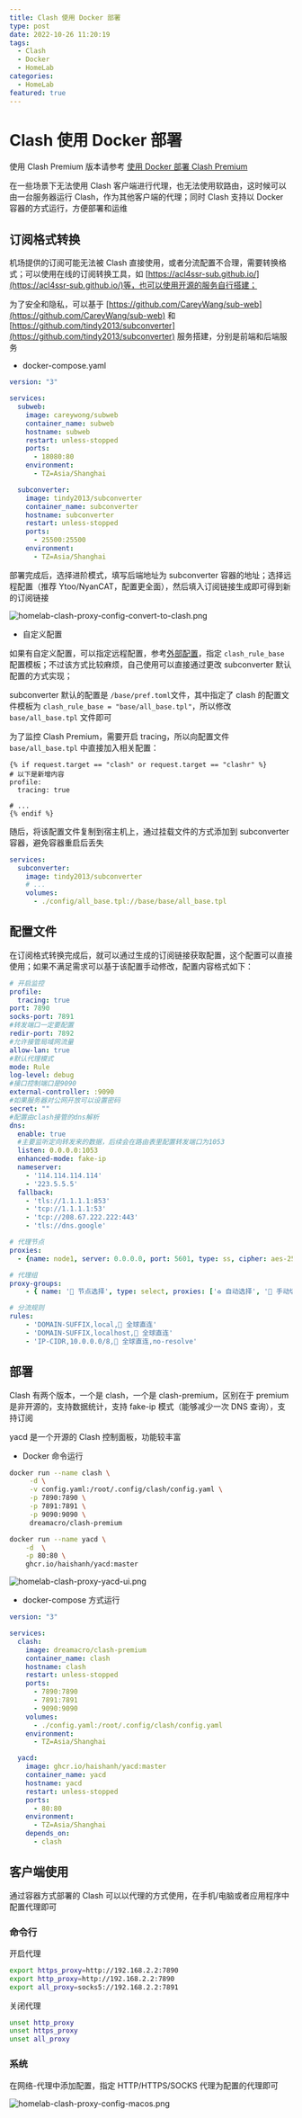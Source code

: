 ```yaml
---
title: Clash 使用 Docker 部署
type: post
date: 2022-10-26 11:20:19
tags:
  - Clash
  - Docker
  - HomeLab
categories:
  - HomeLab
featured: true
---
```


# Clash 使用 Docker 部署

使用 Clash Premium 版本请参考 [使用 Docker 部署 Clash Premium](https://blog.hellowood.dev/posts/%E4%BD%BF%E7%94%A8docker%E9%83%A8%E7%BD%B2clash-premium/)

在一些场景下无法使用 Clash 客户端进行代理，也无法使用软路由，这时候可以由一台服务器运行 Clash，作为其他客户端的代理；同时 Clash 支持以 Docker 容器的方式运行，方便部署和运维

## 订阅格式转换

机场提供的订阅可能无法被 Clash 直接使用，或者分流配置不合理，需要转换格式；可以使用在线的订阅转换工具，如 [https://acl4ssr-sub.github.io/](https://acl4ssr-sub.github.io/)等，也可以使用开源的服务自行搭建；

为了安全和隐私，可以基于 [https://github.com/CareyWang/sub-web](https://github.com/CareyWang/sub-web) 和 [https://github.com/tindy2013/subconverter](https://github.com/tindy2013/subconverter) 服务搭建，分别是前端和后端服务

- docker-compose.yaml 

```yaml
version: "3"

services:
  subweb:
    image: careywong/subweb
    container_name: subweb
    hostname: subweb
    restart: unless-stopped
    ports:
      - 18080:80
    environment:
      - TZ=Asia/Shanghai 

  subconverter:
    image: tindy2013/subconverter
    container_name: subconverter
    hostname: subconverter
    restart: unless-stopped
    ports:
      - 25500:25500
    environment:
      - TZ=Asia/Shanghai
```

部署完成后，选择进阶模式，填写后端地址为 subconverter 容器的地址；选择远程配置（推荐 Ytoo/NyanCAT，配置更全面），然后填入订阅链接生成即可得到新的订阅链接

![homelab-clash-proxy-config-convert-to-clash.png](https://img.hellowood.dev/picture/homelab-clash-proxy-config-convert-to-clash.png)

- 自定义配置

如果有自定义配置，可以指定远程配置，参考[外部配置](https://github.com/tindy2013/subconverter/blob/master/README-cn.md#%E5%A4%96%E9%83%A8%E9%85%8D%E7%BD%AE)，指定 `clash_rule_base` 配置模板；不过该方式比较麻烦，自己使用可以直接通过更改 subconverter 默认配置的方式实现；

subconverter 默认的配置是 `/base/pref.toml`文件，其中指定了 clash 的配置文件模板为 `clash_rule_base = "base/all_base.tpl"`，所以修改 `base/all_base.tpl` 文件即可

为了监控 Clash Premium，需要开启 tracing，所以向配置文件 `base/all_base.tpl` 中直接加入相关配置：

```
{% if request.target == "clash" or request.target == "clashr" %}
# 以下是新增内容
profile:
  tracing: true
  
# ...
{% endif %}
```

随后，将该配置文件复制到宿主机上，通过挂载文件的方式添加到 subconverter 容器，避免容器重启后丢失

```yaml
services:
  subconverter:
    image: tindy2013/subconverter
    # ...
    volumes:
      - ./config/all_base.tpl://base/base/all_base.tpl

```

## 配置文件

在订阅格式转换完成后，就可以通过生成的订阅链接获取配置，这个配置可以直接使用；如果不满足需求可以基于该配置手动修改，配置内容格式如下：

```yaml
# 开启监控
profile:
  tracing: true
port: 7890
socks-port: 7891
#转发端口一定要配置
redir-port: 7892
#允许接管局域网流量
allow-lan: true
#默认代理模式
mode: Rule
log-level: debug
#接口控制端口是9090
external-controller: :9090
#如果服务器对公网开放可以设置密码
secret: ""
#配置由clash接管的dns解析
dns:
  enable: true
  #主要监听定向转发来的数据，后续会在路由表里配置转发端口为1053
  listen: 0.0.0.0:1053
  enhanced-mode: fake-ip
  nameserver:
    - '114.114.114.114'
    - '223.5.5.5'
  fallback:
    - 'tls://1.1.1.1:853'
    - 'tcp://1.1.1.1:53'
    - 'tcp://208.67.222.222:443'
    - 'tls://dns.google'

# 代理节点
proxies:
  - {name: node1, server: 0.0.0.0, port: 5601, type: ss, cipher: aes-256-gcm, password: 1234, udp: true}

# 代理组
proxy-groups:
    - { name: '🚀 节点选择', type: select, proxies: ['♻️ 自动选择', '🚀 手动切换', DIRECT] }

# 分流规则 
rules:
    - 'DOMAIN-SUFFIX,local,🎯 全球直连'
    - 'DOMAIN-SUFFIX,localhost,🎯 全球直连'
    - 'IP-CIDR,10.0.0.0/8,🎯 全球直连,no-resolve'
```

## 部署

Clash 有两个版本，一个是 clash，一个是 clash-premium，区别在于 premium 是非开源的，支持数据统计，支持 fake-ip 模式（能够减少一次 DNS 查询），支持订阅

yacd 是一个开源的 Clash 控制面板，功能较丰富

- Docker 命令运行 

```bash
docker run --name clash \
	 -d \
	 -v config.yaml:/root/.config/clash/config.yaml \
	 -p 7890:7890 \
	 -p 7891:7891 \
	 -p 9090:9090 \
	 dreamacro/clash-premium

docker run --name yacd \
	-d  \
	-p 80:80 \
	ghcr.io/haishanh/yacd:master
```

![homelab-clash-proxy-yacd-ui.png](https://img.hellowood.dev/picture/homelab-clash-proxy-yacd-ui.png)

- docker-compose 方式运行

```yaml
version: "3"

services:
  clash:
    image: dreamacro/clash-premium
    container_name: clash
    hostname: clash
    restart: unless-stopped
    ports:
      - 7890:7890
      - 7891:7891
      - 9090:9090
    volumes:
      - ./config.yaml:/root/.config/clash/config.yaml
    environment:
      - TZ=Asia/Shanghai

  yacd:
    image: ghcr.io/haishanh/yacd:master
    container_name: yacd
    hostname: yacd
    restart: unless-stopped
    ports:
      - 80:80
    environment:
      - TZ=Asia/Shanghai
    depends_on:
      - clash      
```

## 客户端使用

通过容器方式部署的 Clash 可以以代理的方式使用，在手机/电脑或者应用程序中配置代理即可

### 命令行

开启代理 

```bash
export https_proxy=http://192.168.2.2:7890 
export http_proxy=http://192.168.2.2:7890 
export all_proxy=socks5://192.168.2.2:7891
```

关闭代理 

```bash
unset http_proxy
unset https_proxy
unset all_proxy
```

###  系统

在网络-代理中添加配置，指定 HTTP/HTTPS/SOCKS 代理为配置的代理即可

![homelab-clash-proxy-config-macos.png](https://img.hellowood.dev/picture/homelab-clash-proxy-config-macos.png)